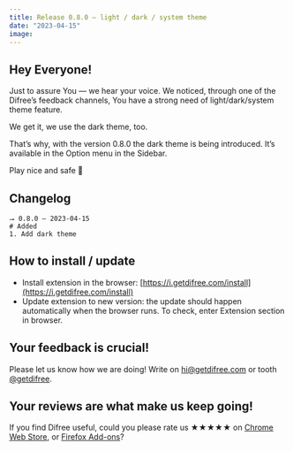 ```yaml
---
title: Release 0.8.0 – light / dark / system theme
date: "2023-04-15"
image:
---
```


## Hey Everyone!

Just to assure You — we hear your voice. We noticed, through one of the Difree’s feedback channels, You have a strong need of light/dark/system theme feature.

We get it, we use the dark theme, too.

That’s why, with the version 0.8.0 the dark theme is being introduced. It’s available in the Option menu in the Sidebar.

Play nice and safe 🙂  

## Changelog

    ⭢ 0.8.0 – 2023-04-15
    # Added
    1. Add dark theme

## How to install / update

- Install extension in the browser: [https://i.getdifree.com/install](https://i.getdifree.com/install)
- Update extension to new version: the update should happen automatically when the browser runs. To check, enter Extension section in browser.

## Your feedback is crucial!

Please let us know how we are doing! Write on [hi@getdifree.com](mailto:hi@getdifree.com) or tooth [@getdifree](https://mastodon.world/@getdifree). 

## Your reviews are what make us keep going!  
If you find Difree useful, could you please rate us ★★★★★ on [Chrome Web Store](https://i.getdifree.com/review-chrome), or [Firefox Add-ons](https://i.getdifree.com/review-firefox)?